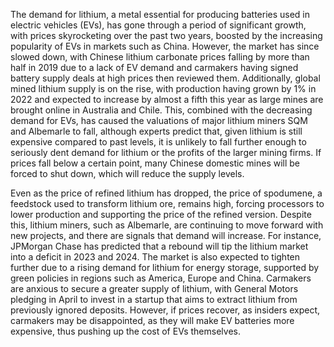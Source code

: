 The demand for lithium, a metal essential for producing batteries used in electric vehicles (EVs), has gone through a period of significant growth, with prices skyrocketing over the past two years, boosted by the increasing popularity of EVs in markets such as China. However, the market has since slowed down, with Chinese lithium carbonate prices falling by more than half in 2019 due to a lack of EV demand and carmakers having signed battery supply deals at high prices then reviewed them. Additionally, global mined lithium supply is on the rise, with production having grown by 1% in 2022 and expected to increase by almost a fifth this year as large mines are brought online in Australia and Chile. This, combined with the decreasing demand for EVs, has caused the valuations of major lithium miners SQM and Albemarle to fall, although experts predict that, given lithium is still expensive compared to past levels, it is unlikely to fall further enough to seriously dent demand for lithium or the profits of the larger mining firms. If prices fall below a certain point, many Chinese domestic mines will be forced to shut down, which will reduce the supply levels.
 
Even as the price of refined lithium has dropped, the price of spodumene, a feedstock used to transform lithium ore, remains high, forcing processors to lower production and supporting the price of the refined version. Despite this, lithium miners, such as Albemarle, are continuing to move forward with new projects, and there are signals that demand will increase. For instance, JPMorgan Chase has predicted that a rebound will tip the lithium market into a deficit in 2023 and 2024. The market is also expected to tighten further due to a rising demand for lithium for energy storage, supported by green policies in regions such as America, Europe and China. Carmakers are anxious to secure a greater supply of lithium, with General Motors pledging in April to invest in a startup that aims to extract lithium from previously ignored deposits. However, if prices recover, as insiders expect, carmakers may be disappointed, as they will make EV batteries more expensive, thus pushing up the cost of EVs themselves.